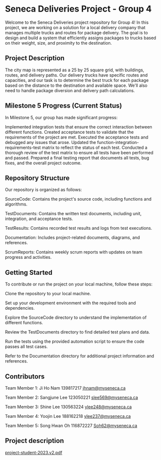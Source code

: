 # Seneca Deliveries Project - Group 4


Welcome to the Seneca Deliveries project repository for Group 4! In this project, we are working on a solution for a local delivery company that manages multiple trucks and routes for package delivery. The goal is to design and build a system that efficiently assigns packages to trucks based on their weight, size, and proximity to the destination.

## Project Description

The city map is represented as a 25 by 25 square grid, with buildings, routes, and delivery paths. Our delivery trucks have specific routes and capacities, and our task is to determine the best truck for each package based on the distance to the destination and available space. We'll also need to handle package diversion and delivery path calculations.

## Milestone 5 Progress (Current Status)
In Milestone 5, our group has made significant progress:

Implemented integration tests that ensure the correct interaction between different functions.
Created acceptance tests to validate that the requirements of the project are met.
Executed the acceptance tests and debugged any issues that arose.
Updated the function-integration-requirements-test matrix to reflect the status of each test.
Conducted a thorough review of the test matrix to ensure all tests have been performed and passed.
Prepared a final testing report that documents all tests, bug fixes, and the overall project outcome.

## Repository Structure
Our repository is organized as follows:


SourceCode: Contains the project's source code, including functions and algorithms.


TestDocuments: Contains the written test documents, including unit, integration, and acceptance tests.


TestResults: Contains recorded test results and logs from test executions.


Documentation: Includes project-related documents, diagrams, and references.


ScrumReports: Contains weekly scrum reports with updates on team progress and activities.


## Getting Started

To contribute or run the project on your local machine, follow these steps:


Clone the repository to your local machine.


Set up your development environment with the required tools and dependencies.


Explore the SourceCode directory to understand the implementation of different functions.


Review the TestDocuments directory to find detailed test plans and data.


Run the tests using the provided automation script to ensure the code passes all test cases.


Refer to the Documentation directory for additional project information and references.


## Contributors


Team Member 1: Ji Ho Nam 139817217 jhnam@myseneca.ca


Team Member 2: Sangjune Lee 123050221 slee569@myseneca.ca


Team Member 3: Shine Lee 130563224 ylee248@myseneca.ca


Team Member 4: Yoojin Lee 188162218 ylee237@myseneca.ca


Team Member 5: Song Hwan Oh 116872227 Soh62@myseneca.ca


## Project description


[project-student-2023.v2.pdf](https://github.com/SJLEE411/Sum23-SFT221-NEE-4/files/12256640/project-student-2023.v2.pdf)
